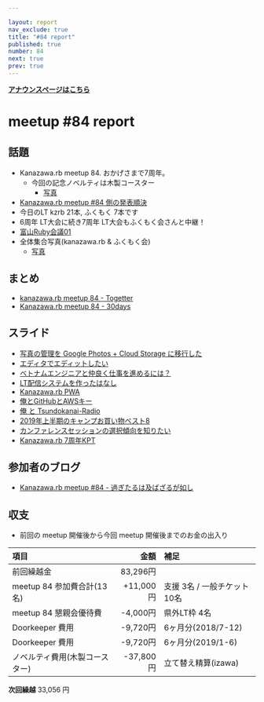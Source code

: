 ```yaml
---

layout: report
nav_exclude: true
title: "#84 report"
published: true
number: 84
next: true
prev: true
---
```


<div style="text-align: left;"><a href="/84/"><strong>アナウンスページはこちら</strong></a></div>

# meetup #84 report

## 話題

* Kanazawa.rb meetup 84. おかげさまで7周年。
  + 今回の記念ノベルティは木製コースター
    + [写真](https://twitter.com/TAKAyuki_atkwsk/status/1162574887011024896)
* [Kanazawa.rb meetup \#84 側の発表順決](https://gist.github.com/wtnabe/f20b994c8dd6b498e91d0d9d3fb75212)
* 今日のLT kzrb 21本, ふくもく 7本です
* 6周年 LT大会に続き7周年 LT大会もふくもく会さんと中継！
* [富山Ruby会議01](https://toyamarb.github.io/toyama-rubykaigi01/)
* 全体集合写真(kanazawa.rb & ふくもく会)
  + [写真](http://30d.jp/kzrb/74/photo/73)

## まとめ

* [kanazawa.rb meetup 84 - Togetter](https://togetter.com/li/1392132)
* [Kanazawa.rb meetup 84 - 30days](http://30d.jp/kzrb/74)

## スライド

* [写真の管理を Google Photos + Cloud Storage に移行した](https://speakerdeck.com/wtnabe/google-photos-and-storage-and-rclone)
* [エディタでエディットしたい](https://speakerdeck.com/wtnabe/let-me-edit-with-editor)
* [ベトナムエンジニアと仲良く仕事を進めるには？](https://docs.google.com/presentation/d/1t65YU47dnd4RwxIu47Uwy7EUR7hKV7jVE7KgSkpPIpY/edit#slide=id.g5fa08ea181_0_0)
* [LT配信システムを作ったはなし](https://speakerdeck.com/izawa/ltpei-xin-sisutemuwozuo-tutahanasi)
* [Kanazawa.rb PWA](https://speakerdeck.com/cottondesu/kanazawa-dot-rb-pwa)
* [俺とGitHubとAWSキー](https://speakerdeck.com/pharaohkj/an-togithubtoawski)
* [俺 と Tsundokanai-Radio](https://speakerdeck.com/pharaohkj/an-to-tsundokanai-radio)
* [2019年上半期のキャンプお買い物ベスト8](https://speakerdeck.com/izawa/2019nian-shang-ban-qi-falsekiyanpuomai-iwu-besuto8)
* [カンファレンスセッションの選択傾向を知りたい](https://speakerdeck.com/takayukiatkwsk/lets-study-trends-of-entry-to-conference-sessions)
* [Kanazawa.rb 7周年KPT](https://speakerdeck.com/cottondesu/kanazawa-dot-rb-7th-anniversary-kpt)

## 参加者のブログ

* [Kanazawa.rb meetup #84 \- 過ぎたるは及ばざるが如し](https://www.aligatame.net/entry/2019/08/19/224309)

## 収支

* 前回の meetup 開催後から今回 meetup 開催後までのお金の出入り

|項目                           |金額         |補足                                               |
|:------------------------------|------------:|:--------------------------------------------------|
| 前回繰越金                    |    83,296円 |                                                   |
| meetup 84 参加費合計(13名)    |   +11,000円 | 支援 3名 / 一般チケット 10名                          |
| meetup 84 懇親会優待費        |    -4,000円 | 県外LT枠 4名                                        |
| Doorkeeper 費用              |    -9,720円 | 6ヶ月分(2018/7-12)                                 |
| Doorkeeper 費用              |    -9,720円 | 6ヶ月分(2019/1-6)                                  |
| ノベルティ費用(木製コースター)   |   -37,800円 | 立て替え精算(izawa)                                 |

**次回繰越**  33,056 円
